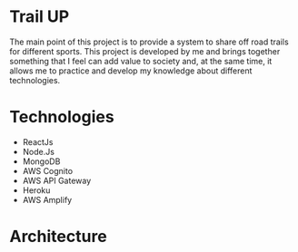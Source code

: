 # Trail UP

The main point of this project is to provide a system to share off road trails for different sports. This project is developed by me and brings together something that I feel can add value to society and,
 at the same time, it allows me to practice and develop my knowledge about different technologies.

# Technologies

- ReactJs
- Node.Js
- MongoDB
- AWS Cognito
- AWS API Gateway
- Heroku
- AWS Amplify


# Architecture

<div hidden>
```
@startuml firstDiagram

Alice -> Bob: Hello
Bob -> Alice: Hi!
		
@enduml
```
</div>

![](firstDiagram.svg)
